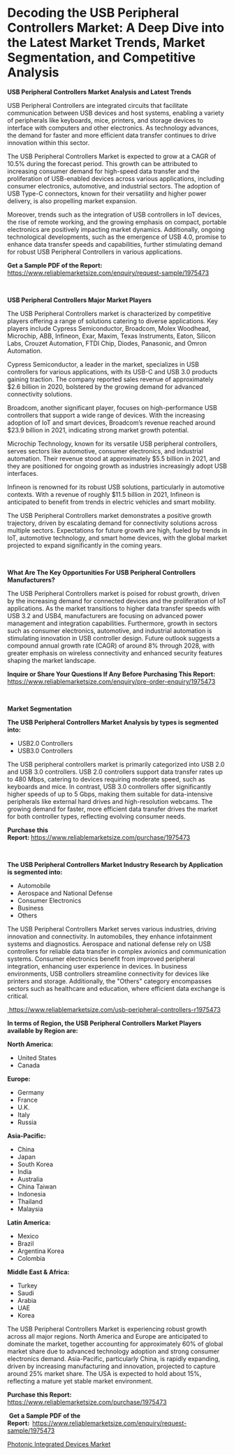 <p><h1>Decoding the USB Peripheral Controllers Market: A Deep Dive into the Latest Market Trends, Market Segmentation, and Competitive Analysis</h1></p><p><strong>USB Peripheral Controllers Market Analysis and Latest Trends</strong></p>
<p><p>USB Peripheral Controllers are integrated circuits that facilitate communication between USB devices and host systems, enabling a variety of peripherals like keyboards, mice, printers, and storage devices to interface with computers and other electronics. As technology advances, the demand for faster and more efficient data transfer continues to drive innovation within this sector.</p><p>The USB Peripheral Controllers Market is expected to grow at a CAGR of 10.5% during the forecast period. This growth can be attributed to increasing consumer demand for high-speed data transfer and the proliferation of USB-enabled devices across various applications, including consumer electronics, automotive, and industrial sectors. The adoption of USB Type-C connectors, known for their versatility and higher power delivery, is also propelling market expansion.</p><p>Moreover, trends such as the integration of USB controllers in IoT devices, the rise of remote working, and the growing emphasis on compact, portable electronics are positively impacting market dynamics. Additionally, ongoing technological developments, such as the emergence of USB 4.0, promise to enhance data transfer speeds and capabilities, further stimulating demand for robust USB Peripheral Controllers in various applications.</p></p>
<p><strong>Get a Sample PDF of the Report:&nbsp;</strong> <a href="https://www.reliablemarketsize.com/enquiry/request-sample/1975473?utm_campaign=2242&utm_medium=2&utm_source=Github&utm_content=ia&utm_term=13022025&utm_id=usb-peripheral-controllers">https://www.reliablemarketsize.com/enquiry/request-sample/1975473</a></p>
<p>&nbsp;</p>
<p><strong>USB Peripheral Controllers Major Market Players</strong></p>
<p><p>The USB Peripheral Controllers market is characterized by competitive players offering a range of solutions catering to diverse applications. Key players include Cypress Semiconductor, Broadcom, Molex Woodhead, Microchip, ABB, Infineon, Exar, Maxim, Texas Instruments, Eaton, Silicon Labs, Crouzet Automation, FTDI Chip, Diodes, Panasonic, and Omron Automation. </p><p>Cypress Semiconductor, a leader in the market, specializes in USB controllers for various applications, with its USB-C and USB 3.0 products gaining traction. The company reported sales revenue of approximately $2.6 billion in 2020, bolstered by the growing demand for advanced connectivity solutions.</p><p>Broadcom, another significant player, focuses on high-performance USB controllers that support a wide range of devices. With the increasing adoption of IoT and smart devices, Broadcom’s revenue reached around $23.9 billion in 2021, indicating strong market growth potential.</p><p>Microchip Technology, known for its versatile USB peripheral controllers, serves sectors like automotive, consumer electronics, and industrial automation. Their revenue stood at approximately $5.5 billion in 2021, and they are positioned for ongoing growth as industries increasingly adopt USB interfaces.</p><p>Infineon is renowned for its robust USB solutions, particularly in automotive contexts. With a revenue of roughly $11.5 billion in 2021, Infineon is anticipated to benefit from trends in electric vehicles and smart mobility.</p><p>The USB Peripheral Controllers market demonstrates a positive growth trajectory, driven by escalating demand for connectivity solutions across multiple sectors. Expectations for future growth are high, fueled by trends in IoT, automotive technology, and smart home devices, with the global market projected to expand significantly in the coming years.</p></p>
<p>&nbsp;</p>
<p><strong>What Are The Key Opportunities For USB Peripheral Controllers Manufacturers?</strong></p>
<p><p>The USB Peripheral Controllers market is poised for robust growth, driven by the increasing demand for connected devices and the proliferation of IoT applications. As the market transitions to higher data transfer speeds with USB 3.2 and USB4, manufacturers are focusing on advanced power management and integration capabilities. Furthermore, growth in sectors such as consumer electronics, automotive, and industrial automation is stimulating innovation in USB controller design. Future outlook suggests a compound annual growth rate (CAGR) of around 8% through 2028, with greater emphasis on wireless connectivity and enhanced security features shaping the market landscape.</p></p>
<p><strong>Inquire or Share Your Questions If Any Before Purchasing This Report:</strong> <a href="https://www.reliablemarketsize.com/enquiry/pre-order-enquiry/1975473?utm_campaign=2242&utm_medium=2&utm_source=Github&utm_content=ia&utm_term=13022025&utm_id=usb-peripheral-controllers">https://www.reliablemarketsize.com/enquiry/pre-order-enquiry/1975473</a></p>
<p>&nbsp;</p>
<p><strong>Market Segmentation</strong></p>
<p><strong>The USB Peripheral Controllers Market Analysis by types is segmented into:</strong></p>
<p><ul><li>USB2.0 Controllers</li><li>USB3.0 Controllers</li></ul></p>
<p><p>The USB peripheral controllers market is primarily categorized into USB 2.0 and USB 3.0 controllers. USB 2.0 controllers support data transfer rates up to 480 Mbps, catering to devices requiring moderate speed, such as keyboards and mice. In contrast, USB 3.0 controllers offer significantly higher speeds of up to 5 Gbps, making them suitable for data-intensive peripherals like external hard drives and high-resolution webcams. The growing demand for faster, more efficient data transfer drives the market for both controller types, reflecting evolving consumer needs.</p></p>
<p><strong>Purchase this Report:&nbsp;</strong><a href="https://www.reliablemarketsize.com/purchase/1975473?utm_campaign=2242&utm_medium=2&utm_source=Github&utm_content=ia&utm_term=13022025&utm_id=usb-peripheral-controllers">https://www.reliablemarketsize.com/purchase/1975473</a></p>
<p>&nbsp;</p>
<p><strong>The USB Peripheral Controllers Market Industry Research by Application is segmented into:</strong></p>
<p><ul><li>Automobile</li><li>Aerospace and National Defense</li><li>Consumer Electronics</li><li>Business</li><li>Others</li></ul></p>
<p><p>The USB Peripheral Controllers Market serves various industries, driving innovation and connectivity. In automobiles, they enhance infotainment systems and diagnostics. Aerospace and national defense rely on USB controllers for reliable data transfer in complex avionics and communication systems. Consumer electronics benefit from improved peripheral integration, enhancing user experience in devices. In business environments, USB controllers streamline connectivity for devices like printers and storage. Additionally, the "Others" category encompasses sectors such as healthcare and education, where efficient data exchange is critical.</p></p>
<p><a href="https://www.reliablemarketsize.com/usb-peripheral-controllers-r1975473?utm_campaign=2242&utm_medium=2&utm_source=Github&utm_content=ia&utm_term=13022025&utm_id=usb-peripheral-controllers">&nbsp;https://www.reliablemarketsize.com/usb-peripheral-controllers-r1975473</a></p>
<p><strong>In terms of Region, the USB Peripheral Controllers Market Players available by Region are:</strong></p>
<p>
    <p> <strong> North America: </strong>
        <ul>
            <li>United States</li>
            <li>Canada</li>
        </ul>
        </p> 
    <p> <strong> Europe: </strong>
        <ul>
            <li>Germany</li>
            <li>France</li>
            <li>U.K.</li>
            <li>Italy</li>
            <li>Russia</li>
        </ul>
        </p> 
    <p> <strong> Asia-Pacific: </strong>
        <ul>
            <li>China</li>
            <li>Japan</li>
            <li>South Korea</li>
            <li>India</li>
            <li>Australia</li>
            <li>China Taiwan</li>
            <li>Indonesia</li>
            <li>Thailand</li>
            <li>Malaysia</li>
        </ul>
        </p> 
    <p> <strong> Latin America: </strong>
        <ul>
            <li>Mexico</li>
            <li>Brazil</li>
            <li>Argentina Korea</li>
            <li>Colombia</li>
        </ul>
        </p> 
    <p> <strong> Middle East & Africa: </strong>
        <ul>
            <li>Turkey</li>
            <li>Saudi</li>
            <li>Arabia</li>
            <li>UAE</li>
            <li>Korea</li>
        </ul>
    </p>
    </p>
<p><p>The USB Peripheral Controllers Market is experiencing robust growth across all major regions. North America and Europe are anticipated to dominate the market, together accounting for approximately 60% of global market share due to advanced technology adoption and strong consumer electronics demand. Asia-Pacific, particularly China, is rapidly expanding, driven by increasing manufacturing and innovation, projected to capture around 25% market share. The USA is expected to hold about 15%, reflecting a mature yet stable market environment.</p></p>
<p><strong>Purchase this Report: </strong><a href="https://www.reliablemarketsize.com/purchase/1975473?utm_campaign=2242&utm_medium=2&utm_source=Github&utm_content=ia&utm_term=13022025&utm_id=usb-peripheral-controllers">https://www.reliablemarketsize.com/purchase/1975473</a></p>
<p>&nbsp;<strong>Get a Sample PDF of the Report:&nbsp;&nbsp;</strong><a href="https://www.reliablemarketsize.com/enquiry/request-sample/1975473?utm_campaign=2242&utm_medium=2&utm_source=Github&utm_content=ia&utm_term=13022025&utm_id=usb-peripheral-controllers">https://www.reliablemarketsize.com/enquiry/request-sample/1975473</a></p>
<p><strong></strong></p>
<p><p><a href="https://github.com/suleimannichelle7/Market-Research-Report-List-1/blob/main/photonic-integrated-devices-market.md?utm_campaign=2242&utm_medium=2&utm_source=Github&utm_content=ia&utm_term=13022025&utm_id=usb-peripheral-controllers">Photonic Integrated Devices Market</a></p></p>